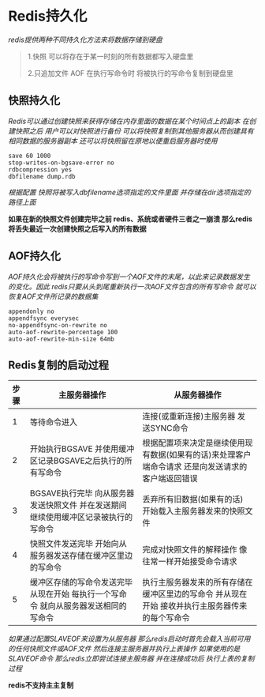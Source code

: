 # Redis持久化

*redis提供两种不同持久化方法来将数据存储到硬盘*

> 1.快照 可以将存在于某一时刻的所有数据都写入硬盘里
>
> 2.只追加文件 AOF  在执行写命令时 将被执行的写命令复制到硬盘里

## 快照持久化

*Redis可以通过创建快照来获得存储在内存里面的数据在某个时间点上的副本 在创建快照之后 用户可以对快照进行备份 可以将快照复制到其他服务器从而创建具有相同数据的服务器副本 还可以将快照留在原地以便重启服务器时使用*

```shell
save 60 1000
stop-writes-on-bgsave-error no
rdbcompression yes
dbfilename dump.rdb
```

*根据配置 快照将被写入dbfilename选项指定的文件里面 并存储在dir选项指定的路径上面*

**如果在新的快照文件创建完毕之前 redis、系统或者硬件三者之一崩溃 那么redis将丢失最近一次创建快照之后写入的所有数据**



## AOF持久化

*AOF持久化会将被执行的写命令写到一个AOF文件的末尾，以此来记录数据发生的变化。因此 redis只要从头到尾重新执行一次AOF文件包含的所有写命令 就可以恢复AOF文件所记录的数据集*

```shell
appendonly no
appendfsync everysec
no-appendfsync-on-rewrite no
auto-aof-rewrite-percentage 100
auto-aof-rewrite-min-size 64mb
```

## Redis复制的启动过程

| 步骤 | 主服务器操作                                                 | 从服务器操作                                                 |
| :--- | ------------------------------------------------------------ | ------------------------------------------------------------ |
| 1    | 等待命令进入                                                 | 连接(或重新连接)主服务器 发送SYNC命令                        |
| 2    | 开始执行BGSAVE 并使用缓冲区记录BGSAVE之后执行的所有写命令    | 根据配置项来决定是继续使用现有数据(如果有的话)来处理客户端命令请求 还是向发送请求的客户端返回错误 |
| 3    | BGSAVE执行完毕 向从服务器发送快照文件 并在发送期间继续使用缓冲区记录被执行的写命令 | 丢弃所有旧数据(如果有的话) 开始载入主服务器发来的快照文件    |
| 4    | 快照文件发送完毕 开始向从服务器发送存储在缓冲区里边的写命令  | 完成对快照文件的解释操作 像往常一样开始接受命令请求          |
| 5    | 缓冲区存储的写命令发送完毕 从现在开始 每执行一个写命令 就向从服务器发送相同的写命令 | 执行主服务器发来的所有存储在缓冲区里边的写命令 并从现在开始 接收并执行主服务器传来的每个写命令 |

*如果通过配置SLAVEOF来设置为从服务器 那么redis启动时首先会载入当前可用的任何快照文件或AOF文件 然后连接主服务器并执行上表操作  如果使用的是SLAVEOF命令 那么redis立即尝试连接主服务器 并在连接成功后 执行上表的复制过程*

**redis不支持主主复制**

